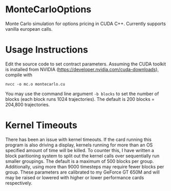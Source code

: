 # MonteCarloOptions
Monte Carlo simulation for options pricing in CUDA C++.
Currently supports vanilla european calls.

# Usage Instructions
Edit the source code to set contract parameters. Assuming the CUDA toolkit is installed from NVIDIA
(https://developer.nvidia.com/cuda-downloads), compile with

    nvcc -o mc.o montecarlo.cu
    
You may use the command line argument <code>-b blocks</code> to set the number of blocks (each block runs 1024 trajectories).
The default is 200 blocks = 204,800 trajectories.

# Kernel Timeouts
There has been an issue with kernel timeouts. If the card running this program is also driving a display, kernels running for more than an OS specified amount of time will be killed. To counter this, I have written a block paritioning system to split
out the kernel calls over sequentially run smaller groupings. The default is a maximum of 500 blocks per group. Additionally, using more than 9000 timesteps may require fewer blocks per group. These parameters are calibrated to my GeForce GT 650M and will may be raised or lowered with higher or lower performance cards respectively.
